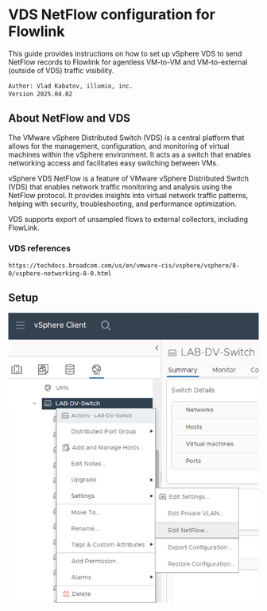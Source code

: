 # VDS NetFlow configuration for Flowlink

This guide provides instructions on how to set up vSphere VDS to send NetFlow records to Flowlink for agentless VM-to-VM and VM-to-external (outside of VDS) traffic visibility. 
 ```
 Author: Vlad Kabatov, illumio, inc.
 Version 2025.04.02
```
## About NetFlow and VDS
The VMware vSphere Distributed Switch (VDS) is a central platform that allows for the management, configuration, and monitoring of virtual machines within the vSphere environment. It acts as a switch that enables networking access and facilitates easy switching between VMs.

vSphere VDS NetFlow is a feature of VMware vSphere Distributed Switch (VDS) that enables network traffic monitoring and analysis using the NetFlow protocol. It provides insights into virtual network traffic patterns, helping with security, troubleshooting, and performance optimization.

VDS supports export of unsampled flows to external collectors, including FlowLink.

### VDS references
```
https://techdocs.broadcom.com/us/en/vmware-cis/vsphere/vsphere/8-0/vsphere-networking-8-0.html
```


## Setup
![Alt text](/Images/vds-edit-netflow.png?raw=true "Optional Title")